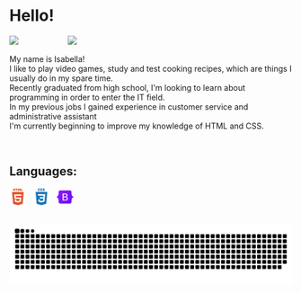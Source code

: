 <h1>Hello!</h1> <img src="https://i.pinimg.com/originals/48/5e/83/485e83ad5709e90ba5a0cffccb717e08.gif">

<img src="https://media.tenor.com/PjMOB4t9rEgAAAAi/my-dress-up-darling-anime.gif" min-width="400px" max-width="400px" width="400px" align="right">

<p align="left">
  My name is Isabella!<br>
  I like to play video games, study and test cooking recipes, which are things I usually do in my spare time.<br>
  Recently graduated from high school, I'm looking to learn about programming in order to enter the IT field.<br>
  In my previous jobs I gained experience in customer service and administrative assistant<br>
  I'm currently beginning to improve my knowledge of HTML and CSS.<br>
 </p>
 
<br>

<h2>Languages:</h2>

<div>
  <img src="https://github.com/devicons/devicon/blob/master/icons/html5/html5-plain-wordmark.svg" title="HTML5" alt="HTML" width="30" height="30"/>&nbsp;&nbsp;
  <img src="https://github.com/devicons/devicon/blob/master/icons/css3/css3-plain-wordmark.svg"  title="CSS3" alt="CSS" width="30" height="30"/>&nbsp;&nbsp;
  <img src="https://github.com/devicons/devicon/blob/master/icons/bootstrap/bootstrap-original.svg" title="Bootstrap" alt="Bootstrap" width="30" height="30"/>&nbsp;&nbsp;
</div>

</div>

##

<picture>
  <source
    media="(prefers-color-scheme: dark)"
    srcset="https://raw.githubusercontent.com/platane/snk/output/github-contribution-grid-snake-dark.svg"
  />
  <source
    media="(prefers-color-scheme: light)"
    srcset="https://raw.githubusercontent.com/platane/snk/output/github-contribution-grid-snake.svg"
  />
  <img
    alt="github contribution grid snake animation"
    src="https://raw.githubusercontent.com/platane/snk/output/github-contribution-grid-snake.svg"
  />
</picture>

##




<!---
djon4thaN/djon4thaN is a ✨ special ✨ repository because its `README.md` (this file) appears on your GitHub profile.
You can click the Preview link to take a look at your changes.
--->
